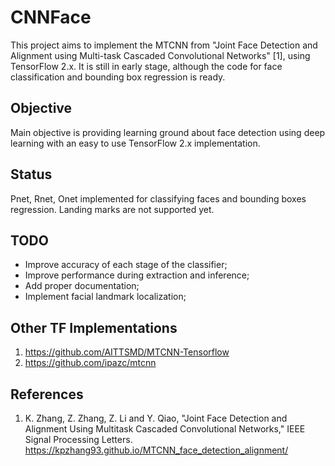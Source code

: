 # CNNFace

This project aims to implement the MTCNN from "Joint Face Detection and Alignment using
Multi-task Cascaded Convolutional Networks" [1], using TensorFlow 2.x. It is still in early stage, 
although the code for face classification and bounding box regression is ready.

## Objective

Main objective is providing learning ground about face detection using deep learning with an easy to use TensorFlow 2.x implementation.

## Status

Pnet, Rnet, Onet implemented for classifying faces and bounding boxes regression. Landing marks are not supported yet.

## TODO

* Improve accuracy of each stage of the classifier;
* Improve performance during extraction and inference;
* Add proper documentation;
* Implement facial landmark localization;

## Other TF Implementations
1. https://github.com/AITTSMD/MTCNN-Tensorflow
2. https://github.com/ipazc/mtcnn

## References

1. K. Zhang, Z. Zhang, Z. Li and Y. Qiao, "Joint Face Detection and Alignment Using Multitask Cascaded Convolutional Networks," IEEE Signal Processing Letters. https://kpzhang93.github.io/MTCNN_face_detection_alignment/

